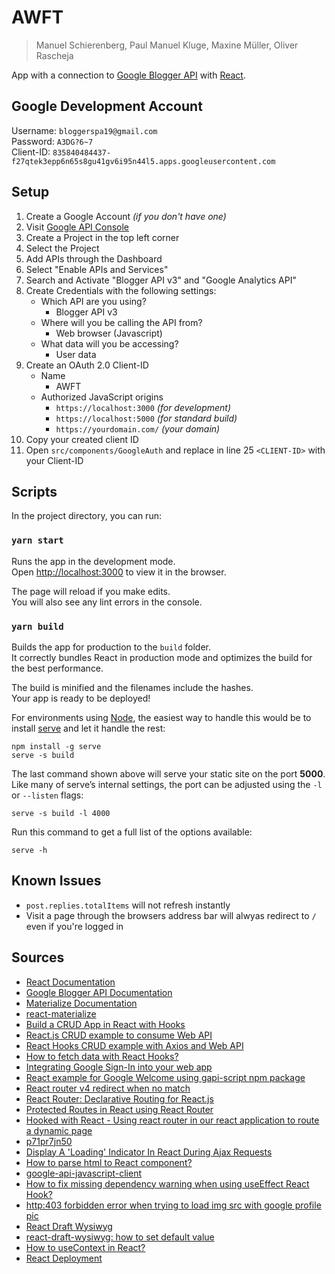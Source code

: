 # AWFT
> Manuel Schierenberg, Paul Manuel Kluge, Maxine Müller, Oliver Rascheja

App with a connection to [Google Blogger API](https://developers.google.com/blogger) with [React](https://reactjs.org/).

## Google Development Account
Username: `bloggerspa19@gmail.com`  
Password: `A3DG?6~7`  
Client-ID: `835840484437-f27qtek3epp6n65s8gu41gv6i95n44l5.apps.googleusercontent.com`

## Setup
1. Create a Google Account _(if you don't have one)_
2. Visit [Google API Console](https://console.developers.google.com/)
3. Create a Project in the top left corner
4. Select the Project
5. Add APIs through the Dashboard
6. Select "Enable APIs and Services"
7. Search and Activate "Blogger API v3" and "Google Analytics API"
8. Create Credentials with the following settings:
    * Which API are you using?
        * Blogger API v3
    * Where will you be calling the API from?
        * Web browser (Javascript)
    * What data will you be accessing?
        * User data
9. Create an OAuth 2.0 Client-ID
    * Name
        * AWFT
    * Authorized JavaScript origins
        * `https://localhost:3000` _(for development)_
        * `https://localhost:5000` _(for standard build)_
        * `https://yourdomain.com/` _(your domain)_
10. Copy your created client ID
11. Open `src/components/GoogleAuth` and replace in line 25 `<CLIENT-ID>` with your Client-ID

## Scripts

In the project directory, you can run:

### `yarn start`

Runs the app in the development mode.<br />
Open [http://localhost:3000](http://localhost:3000) to view it in the browser.

The page will reload if you make edits.<br />
You will also see any lint errors in the console.

### `yarn build`

Builds the app for production to the `build` folder.<br />
It correctly bundles React in production mode and optimizes the build for the best performance.

The build is minified and the filenames include the hashes.<br />
Your app is ready to be deployed!

For environments using [Node](https://nodejs.org/), the easiest way to handle this would be to install [serve](https://github.com/zeit/serve) and let it handle the rest:
```
npm install -g serve
serve -s build
```
The last command shown above will serve your static site on the port **5000**. Like many of serve’s internal settings, the port can be adjusted using the `-l` or `--listen` flags:
```
serve -s build -l 4000
```
Run this command to get a full list of the options available:
```
serve -h
```

## Known Issues
* `post.replies.totalItems` will not refresh instantly
* Visit a page through the browsers address bar will alwyas redirect to `/` even if you're logged in

## Sources
* [React Documentation](https://reactjs.org/docs/getting-started.html)
* [Google Blogger API Documentation](https://developers.google.com/blogger)
* [Materialize Documentation](https://materializecss.com/)
* [react-materialize](https://github.com/react-materialize/react-materialize)
* [Build a CRUD App in React with Hooks](https://www.taniarascia.com/crud-app-in-react-with-hooks/)
* [React.js CRUD example to consume Web API](https://bezkoder.com/react-crud-web-api/)
* [React Hooks CRUD example with Axios and Web API](https://bezkoder.com/react-hooks-crud-axios-api/)
* [How to fetch data with React Hooks?](https://www.robinwieruch.de/react-hooks-fetch-data)
* [Integrating Google Sign-In into your web app](https://developers.google.com/identity/sign-in/web/sign-in)
* [React example for Google Welcome using gapi-script npm package](https://github.com/LucasAndrad/gapi-script-live-example)
* [React router v4 redirect when no match](https://stackoverflow.com/questions/50341108/react-router-v4-redirect-when-no-match)
* [React Router: Declarative Routing for React.js](https://reacttraining.com/react-router/web/guides/quick-start)
* [Protected Routes in React using React Router](https://www.youtube.com/watch?v=Y0-qdp-XBJg)
* [Hooked with React - Using react router in our react application to route a dynamic page](https://learnwithparam.com/blog/book-details-page-using-react-router/)
* [p71pr7jn50](https://codesandbox.io/s/p71pr7jn50)
* [Display A 'Loading' Indicator In React During Ajax Requests ](https://blog.stvmlbrn.com/2017/10/14/display-loading-indicator-in-react-during-ajax-requests.html)
* [How to parse html to React component?](https://stackoverflow.com/questions/44643424/how-to-parse-html-to-react-component)
* [google-api-javascript-client](https://github.com/google/google-api-javascript-client)
* [How to fix missing dependency warning when using useEffect React Hook?](https://stackoverflow.com/questions/55840294/how-to-fix-missing-dependency-warning-when-using-useeffect-react-hook)
* [http:403 forbidden error when trying to load img src with google profile pic](https://stackoverflow.com/questions/40570117/http403-forbidden-error-when-trying-to-load-img-src-with-google-profile-pic)
* [React Draft Wysiwyg](https://jpuri.github.io/react-draft-wysiwyg/#/)
* [react-draft-wysiwyg: how to set default value](https://github.com/jpuri/react-draft-wysiwyg/issues/357)
* [How to useContext in React?](https://www.robinwieruch.de/react-usecontext-hook)
* [React Deployment](https://create-react-app.dev/docs/deployment/)